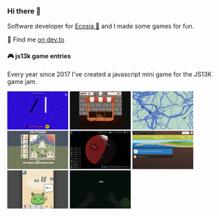 ### Hi there 👋

Software developer for [Ecosia 🌳](https://ecosia.org/) and I made some games for fun.

📝 Find me [on dev.to](https://dev.to/mrlopis)

#### 🎮 js13k game entries

Every year since 2017 I've created a javascript mini game for the JS13K game jam.

[![synaptic-harmonics](synaptic.png)](https://github.com/lopis/synaptic-harmonics/#readme)
[![market-street-tycoon](market.png)](https://github.com/lopis/market-street-tycoon/#readme)
[![ants](ants.png)](https://github.com/lopis/ants/#readme)
[![for-o-fourgh](for-o-fourgh.png)](https://github.com/lopis/for-o-fourgh/#readme)
[![planet-b](mars.png)](https://github.com/lopis/mars/#readme)
[![regresso](regresso.png)](https://github.com/lopis/regresso/#readme)
[![signalmon](signalmon.png)](https://github.com/lopis/signalmon/#readme)
[![hoosdere](hoosdere.png)](https://github.com/lopis/hoosdere/#readme)
